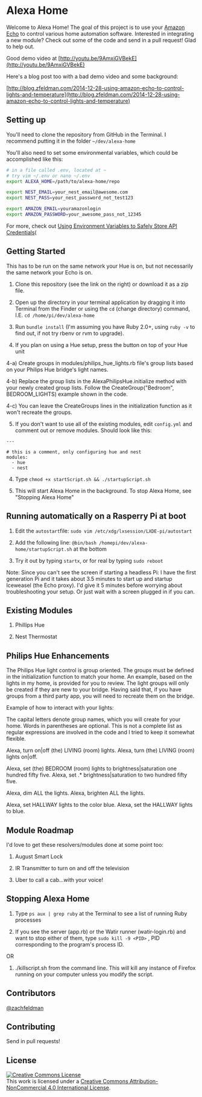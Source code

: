 # Alexa Home

Welcome to Alexa Home! The goal of this project is to use your [Amazon Echo](http://amzn.to/1DO0ax3) to control various home automation software. Interested in integrating a new module? Check out some of the code and send in a pull request! Glad to help out.

Good demo video at [http://youtu.be/9AmxiGVBekE](http://youtu.be/9AmxiGVBekE)

Here's a blog post too with a bad demo video and some background:

[http://blog.zfeldman.com/2014-12-28-using-amazon-echo-to-control-lights-and-temperature](http://blog.zfeldman.com/2014-12-28-using-amazon-echo-to-control-lights-and-temperature)

## Setting up

You'll need to clone the repository from GitHub in the Terminal. I recommend putting it in the folder `~/dev/alexa-home`

You'll also need to set some environmental variables, which could be accomplished like this:

````bash
# in a file called .env, located at ~
# try vim ~/.env or nano ~/.env
export ALEXA_HOME=/path/to/alexa-home/repo

export NEST_EMAIL=your_nest_email@awesome.com
export NEST_PASS=your_nest_password_not_test123

export AMAZON_EMAIL=youramazonlogin
export AMAZON_PASSWORD=your_awesome_pass_not_12345
````

For more, check out [Using Environment Variables to Safely Store API Credentials](http://blog.zfeldman.com/2014-04-07-Using-Environment-Variables-to-Safely-Store-API-Credentials)(

## Getting Started

This has to be run on the same network your Hue is on, but not necessarily the same network your Echo is on.

1) Clone this repository (see the link on the right) or download it as a zip file.

2) Open up the directory in your terminal application by dragging it into Terminal from the Finder or using the `cd` (change directory) command, I.E. `cd /home/pi/dev/alexa-home`

3) Run `bundle install` (I'm assuming you have Ruby 2.0+, using `ruby -v` to find out, if not try rbenv or rvm to upgrade).

4) If you plan on using a Hue setup, press the button on top of your Hue unit

4-a) Create groups in modules/philips_hue_lights.rb file's group lists based on your Philips Hue bridge's light names.

4-b) Replace the group lists in the AlexaPhilipsHue.initialize method with your newly created group lists. Follow the CreateGroup("Bedroom", BEDROOM_LIGHTS) example shown in the code.

4-c) You can leave the CreateGroups lines in the initialization function as it won't recreate the groups.

5) If you don't want to use all of the existing modules, edit `config.yml` and comment out or remove modules. Should look like this:

```
---

# this is a comment, only configuring hue and nest
modules:
  - hue
  - nest
```

4) Type `chmod +x startScript.sh && ./startupScript.sh`

5) This will start Alexa Home in the background. To stop Alexa Home, see "Stopping Alexa Home"

## Running automatically on a Rasperry Pi at boot

1) Edit the `autostart`file:
`sudo vim /etc/xdg/lxsession/LXDE-pi/autostart`

2) Add the following line:
`@bin/bash /homepi/dev/alexa-home/startupScript.sh`
at the bottom

3) Try it out by typing `startx`, or for real by typing `sudo reboot`

Note: Since you can't see the screen if starting a headless Pi: I have the first generation Pi and it takes about 3.5 minutes to start up and startup Iceweasel (the Echo proxy). I'd give it 5 minutes before worrying about troubleshooting your setup. Or just wait with a screen plugged in if you can.

## Existing Modules

1) Phillips Hue

2) Nest Thermostat

## Philips Hue Enhancements

The Philips Hue light control is group oriented. The groups must be defined in the initialization function to match your home. An example, based on the lights in my home, is provided for you to review. The light groups will only be created if they are new to your bridge. Having said that, if you have groups from a third party app, you will need to recreate them on the bridge.

Example of how to interact with your lights:

The capital letters denote group names, which you will create for your home. Words in parentheses are optional. This is not a complete list as regular expressions are involved in the code and I tried to keep it somewhat flexible.

Alexa, turn on|off (the) LIVING (room) lights.
Alexa, turn (the) LIVING (room) lights on|off.

Alexa, set (the) BEDROOM (room) lights to brightness|saturation one hundred fifty five.
Alexa, set .* brightness|saturation to two hundred fifty five.

Alexa, dim ALL the lights.
Alexa, brighten ALL the lights.

Alexa, set HALLWAY lights to the color blue.
Alexa, set the HALLWAY lights to blue.

## Module Roadmap

I'd love to get these resolvers/modules done at some point too:

1) August Smart Lock

2) IR Transmitter to turn on and off the television

3) Uber to call a cab...with your voice!

## Stopping Alexa Home

1) Type `ps aux | grep ruby` at the Terminal to see a list of running Ruby processes

2) If you see the server (app.rb) or the Watir runner (watir-login.rb) and want to stop either of them, type `sudo kill -9 <PID>` , PID corresponding to the program's process ID.

OR

1) ./killscript.sh from the command line. This will kill any instance of Firefox running on your computer unless you modify the script.

## Contributors

[@zachfeldman](https://twitter.com/zachfeldman)

## Contributing

Send in pull requests!


## License

<a rel="license" href="http://creativecommons.org/licenses/by-nc/4.0/"><img alt="Creative Commons License" style="border-width:0" src="https://i.creativecommons.org/l/by-nc/4.0/88x31.png" /></a><br />This work is licensed under a <a rel="license" href="http://creativecommons.org/licenses/by-nc/4.0/">Creative Commons Attribution-NonCommercial 4.0 International License</a>.